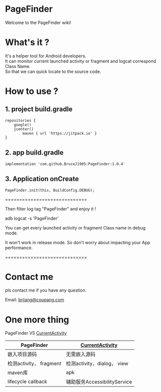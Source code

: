 # PageFinder

Welcome to the PageFinder wiki!

# What's it ?
It's a helper tool for Android developers.  
It can monitor current launched activity or fragment and logcat correspond Class Name.  
So that we can quick locate to the source code.

# How to use ?  
##   1. project build.gradle 
    repositories {
		google()
		jcenter()
            maven { url 'https://jitpack.io' }
    }

##  2. app build.gradle 

    implementation 'com.github.BruceJ1905:PageFinder:1.0.4'

##  3. Application onCreate
    PageFinder.init(this, BuildConfig.DEBUG);

=============================

Then filter log tag "PageFinder" and enjoy it !

adb logcat -s 'PageFinder'

You can get every launched activity or fragment Class name in debug mode.  

It won't work in release mode. So don't worry about impacting your App performance.

=============================

# Contact me 

pls contact me if you have any question.

Email:  brjiang@coupang.com


# One more thing

PageFinder   VS     [CurrentActivity](https://github.com/BruceJ1905/CurrentActivity)

|  PageFinder   | [CurrentActivity](https://github.com/BruceJ1905/CurrentActivity)  |
|  ----  | ----  |
| 嵌入项目源码  | 无需嵌入源码 |
| 检测activity， fragment  | 检测activity，dialog， view |
| maven库  |   apk   |
| lifecycle callback   |    辅助服务AccessibilityService  | 
